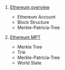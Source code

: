 1. [Ethereum overview](./notes/eth.md)
   * Ethereum Account
   * Block Structure
   * Merkle-Patricia-Tree

2. [Ethereum MPT](./notes/mpt.md)
   * Merkle Tree
   * Trie
   * Merkle-Patricia-Tree
   * World State

